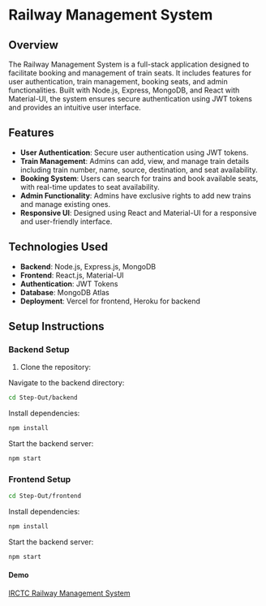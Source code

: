 # Railway Management System

## Overview

The Railway Management System is a full-stack application designed to facilitate booking and management of train seats. It includes features for user authentication, train management, booking seats, and admin functionalities. Built with Node.js, Express, MongoDB, and React with Material-UI, the system ensures secure authentication using JWT tokens and provides an intuitive user interface.

## Features

- **User Authentication**: Secure user authentication using JWT tokens.
- **Train Management**: Admins can add, view, and manage train details including train number, name, source, destination, and seat availability.
- **Booking System**: Users can search for trains and book available seats, with real-time updates to seat availability.
- **Admin Functionality**: Admins have exclusive rights to add new trains and manage existing ones.
- **Responsive UI**: Designed using React and Material-UI for a responsive and user-friendly interface.

## Technologies Used

- **Backend**: Node.js, Express.js, MongoDB
- **Frontend**: React.js, Material-UI
- **Authentication**: JWT Tokens
- **Database**: MongoDB Atlas
- **Deployment**: Vercel for frontend, Heroku for backend


## Setup Instructions

### Backend Setup

1. Clone the repository:

Navigate to the backend directory:

```bash
cd Step-Out/backend
```

Install dependencies:

```bash
npm install
```

Start the backend server:

```bash
npm start
```

### Frontend Setup

```bash
cd Step-Out/frontend
```

Install dependencies:

```bash
npm install
```

Start the backend server:

```bash
npm start
```

#### Demo
[IRCTC Railway Management System](https://step-out-frontend.onrender.com/)
